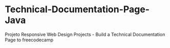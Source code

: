# Technical-Documentation-Page-Java

Projeto Responsive Web Design Projects - Build a Technical Documentation Page to freecodecamp
